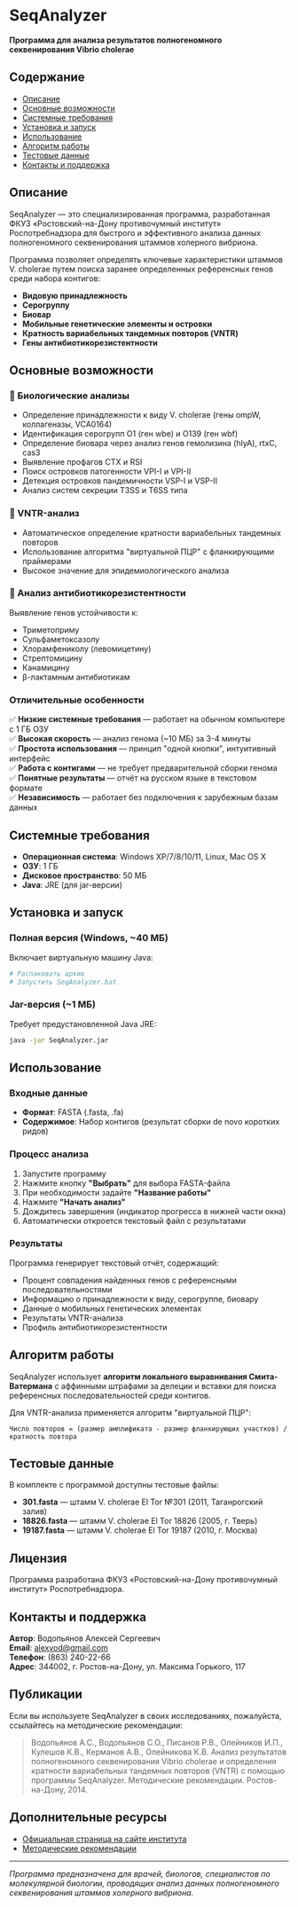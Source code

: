 # SeqAnalyzer

**Программа для анализа результатов полногеномного секвенирования Vibrio cholerae**

## Содержание

* [Описание](#desc)
* [Основные возможности](#benefits)
* [Системные требования](#req)
* [Установка и запуск](#install)
* [Использование](#use)
* [Алгоритм работы](#algorithm)
* [Тестовые данные](#test)
* [Контакты и поддержка](#contacts)

## <a name="desc">Описание</a>

SeqAnalyzer — это специализированная программа, разработанная ФКУЗ «Ростовский-на-Дону противочумный институт» Роспотребнадзора для быстрого и эффективного анализа данных полногеномного секвенирования штаммов холерного вибриона. 

Программа позволяет определять ключевые характеристики штаммов V. cholerae путем поиска заранее определенных референсных генов среди набора контигов:
- **Видовую принадлежность**
- **Серогруппу**
- **Биовар**
- **Мобильные генетические элементы и островки**
- **Кратность вариабельных тандемных повторов (VNTR)**
- **Гены антибиотикорезистентности**

## <a name="benefits">Основные возможности</a>

### 🔬 Биологические анализы
- Определение принадлежности к виду V. cholerae (гены ompW, коллагеназы, VCA0164)
- Идентификация серогрупп O1 (ген wbe) и O139 (ген wbf)
- Определение биовара через анализ генов гемолизина (hlyA), rtxC, cas3
- Выявление профагов CTX и RSI
- Поиск островков патогенности VPI-I и VPI-II
- Детекция островков пандемичности VSP-I и VSP-II
- Анализ систем секреции T3SS и T6SS типа

### 🧬 VNTR-анализ
- Автоматическое определение кратности вариабельных тандемных повторов
- Использование алгоритма "виртуальной ПЦР" с фланкирующими праймерами
- Высокое значение для эпидемиологического анализа

### 💊 Анализ антибиотикорезистентности
Выявление генов устойчивости к:
- Триметоприму
- Сульфаметоксазолу
- Хлорамфениколу (левомицетину)
- Стрептомицину
- Канамицину
- β-лактамным антибиотикам

### Отличительные особенности

✅ **Низкие системные требования** — работает на обычном компьютере с 1 ГБ ОЗУ  
✅ **Высокая скорость** — анализ генома (~10 МБ) за 3-4 минуты  
✅ **Простота использования** — принцип "одной кнопки", интуитивный интерфейс  
✅ **Работа с контигами** — не требует предварительной сборки генома  
✅ **Понятные результаты** — отчёт на русском языке в текстовом формате  
✅ **Независимость** — работает без подключения к зарубежным базам данных  

## <a name="req">Системные требования</a>

- **Операционная система**: Windows XP/7/8/10/11, Linux, Mac OS X
- **ОЗУ**: 1 ГБ
- **Дисковое пространство**: 50 МБ
- **Java**: JRE (для jar-версии)

## <a name="install">Установка и запуск</a>

### Полная версия (Windows, ~40 МБ)
Включает виртуальную машину Java:
```bash
# Распаковать архив
# Запустить SeqAnalyzer.bat
```

### Jar-версия (~1 МБ)
Требует предустановленной Java JRE:
```bash
java -jar SeqAnalyzer.jar
```

## <a name="use">Использование</a>

### Входные данные
- **Формат**: FASTA (.fasta, .fa)
- **Содержимое**: Набор контигов (результат сборки de novo коротких ридов)

### Процесс анализа
1. Запустите программу
2. Нажмите кнопку **"Выбрать"** для выбора FASTA-файла
3. При необходимости задайте **"Название работы"**
4. Нажмите **"Начать анализ"**
5. Дождитесь завершения (индикатор прогресса в нижней части окна)
6. Автоматически откроется текстовый файл с результатами

### Результаты
Программа генерирует текстовый отчёт, содержащий:
- Процент совпадения найденных генов с референсными последовательностями
- Информацию о принадлежности к виду, серогруппе, биовару
- Данные о мобильных генетических элементах
- Результаты VNTR-анализа
- Профиль антибиотикорезистентности

## <a name="algorithm">Алгоритм работы</a>

SeqAnalyzer использует **алгоритм локального выравнивания Смита-Ватермана** с аффинными штрафами за делеции и вставки для поиска референсных последовательностей среди контигов.

Для VNTR-анализа применяется алгоритм "виртуальной ПЦР":
```
Число повторов = (размер амплификата - размер фланкирующих участков) / кратность повтора
```

## <a name="test">Тестовые данные</a>

В комплекте с программой доступны тестовые файлы:
- **301.fasta** — штамм V. cholerae El Tor №301 (2011, Таганрогский залив)
- **18826.fasta** — штамм V. cholerae El Tor 18826 (2005, г. Тверь)
- **19187.fasta** — штамм V. cholerae El Tor 19187 (2010, г. Москва)

## Лицензия

Программа разработана ФКУЗ «Ростовский-на-Дону противочумный институт» Роспотребнадзора.

## <a name="contacts">Контакты и поддержка</a>

**Автор**: Водопьянов Алексей Сергеевич  
**Email**: alexvod@gmail.com  
**Телефон**: (863) 240-22-66  
**Адрес**: 344002, г. Ростов-на-Дону, ул. Максима Горького, 117

## Публикации

Если вы используете SeqAnalyzer в своих исследованиях, пожалуйста, ссылайтесь на методические рекомендации:

> Водопьянов А.С., Водопьянов С.О., Писанов Р.В., Олейников И.П., Кулешов К.В., Керманов А.В., Олейникова К.В. Анализ результатов полногеномного секвенирования Vibrio cholerae и определения кратности вариабельных тандемных повторов (VNTR) с помощью программы SeqAnalyzer. Методические рекомендации. Ростов-на-Дону, 2014.

## Дополнительные ресурсы

- [Официальная страница на сайте института](https://antiplague.ru/scientific-activity/publication/seqanalyzer-programma-dlya-analiza-rezultatov-polnogenomnogo-sekvenirovaniya-vibrio-cholerae/)
- [Методические рекомендации](https://antiplague.ru/seqanalyzer)

---

*Программа предназначена для врачей, биологов, специалистов по молекулярной биологии, проводящих анализ данных полногеномного секвенирования штаммов холерного вибриона.*
